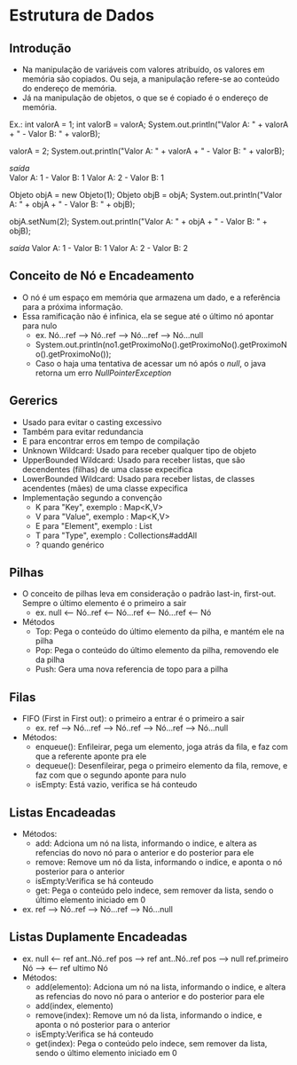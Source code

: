 # Estrutura de Dados

## Introdução 
- Na manipulação de variáveis com valores atribuído, os valores em memória são copiados. Ou seja, a manipulação refere-se ao conteúdo do endereço de memória.
- Já na manipulação de objetos, o que se é copiado é o endereço de memória.

Ex.:
int valorA = 1;
int valorB = valorA;
System.out.println("Valor A: " + valorA + " - Valor B: " + valorB);

valorA = 2;
System.out.println("Valor A: " + valorA + " - Valor B: " + valorB);

*saída*        
Valor A: 1 - Valor B: 1
Valor A: 2 - Valor B: 1

Objeto objA = new Objeto(1);
Objeto objB = objA;
System.out.println("Valor A: " + objA + " - Valor B: " + objB);
		
objA.setNum(2);
System.out.println("Valor A: " + objA + " - Valor B: " + objB);

*saída*
Valor A: 1 - Valor B: 1
Valor A: 2 - Valor B: 2

## Conceito de Nó e Encadeamento
- O nó é um espaço em memória que armazena um dado, e a referência para a próxima informação.
- Essa ramificação não é infinica, ela se segue até o último nó apontar para nulo
    - ex. Nó...ref --> Nó..ref --> Nó...ref --> Nó...null
    - System.out.println(no1.getProximoNo().getProximoNo().getProximoNo().getProximoNo());
    - Caso o haja uma tentativa de acessar um nó após o *null*, o java retorna um erro *NullPointerException*

## Gererics <T>
- Usado para evitar o casting excessivo
- Também para evitar redundancia
- E para encontrar erros em tempo de compilação
- Unknown Wildcard: Usado para receber qualquer tipo de objeto
- UpperBounded Wildcard: Usado para receber listas, que são decendentes (filhas) de uma classe expecifica 
- LowerBounded Wildcard: Usado para receber listas, de classes acendentes (mães) de uma classe expecifica
- Implementação segundo a convenção
    - K para "Key", exemplo : Map<K,V>
    - V para "Value", exemplo : Map<K,V>
    - E para "Element", exemplo : List<E>
    - T para "Type", exemplo : Collections#addAll
    - ? quando genérico

## Pilhas
- O conceito de pilhas leva em consideração o padrão last-in, first-out. Sempre o último elemento é o primeiro a sair
    - ex.  null <-- Nó..ref <-- Nó...ref <-- Nó...ref <-- Nó
- Métodos 
    - Top: Pega o conteúdo do último elemento da pilha, e mantém ele na pilha
    - Pop: Pega o conteúdo do último elemento da pilha, removendo ele da pilha
    - Push: Gera uma nova referencia de topo para a pilha

## Filas
- FIFO (First in First out): o primeiro a entrar é o primeiro a sair
    - ex. ref --> Nó...ref --> Nó..ref --> Nó...ref --> Nó...null
- Métodos:
    - enqueue(): Enfileirar, pega um elemento, joga atrás da fila, e faz com que a referente aponte pra ele
    - dequeue(): Desenfileirar, pega o primeiro elemento da fila, remove, e faz com que o segundo aponte para nulo
    - isEmpty: Está vazio, verifica se há conteudo

## Listas Encadeadas
- Métodos:
    - add: Adciona um nó na lista, informando o indice, e altera as refencias do novo nó para o anterior e do posterior para ele
    - remove: Remove um nó da lista, informando o indice, e aponta o nó posterior para o anterior  
    - isEmpty:Verifica se há conteudo
    - get: Pega o conteúdo pelo indece, sem remover da lista, sendo o último elemento iniciado em 0
- ex. ref --> Nó..ref --> Nó...ref --> Nó...null

## Listas Duplamente Encadeadas
- ex.              null <-- ref ant..Nó..ref pos --> ref ant..Nó..ref pos --> null 
        ref.primeiro Nó -->                                               <-- ref ultimo Nó
- Métodos:
    - add(elemento): Adciona um nó na lista, informando o indice, e altera as refencias do novo nó para o anterior e do posterior para ele
    - add(index, elemento)
    - remove(index): Remove um nó da lista, informando o indice, e aponta o nó posterior para o anterior  
    - isEmpty:Verifica se há conteudo
    - get(index): Pega o conteúdo pelo indece, sem remover da lista, sendo o último elemento iniciado em 0
